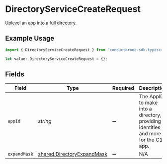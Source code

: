 # DirectoryServiceCreateRequest

Uplevel an app into a full directory.

## Example Usage

```typescript
import { DirectoryServiceCreateRequest } from "conductorone-sdk-typescript/sdk/models/shared";

let value: DirectoryServiceCreateRequest = {};
```

## Fields

| Field                                                                             | Type                                                                              | Required                                                                          | Description                                                                       |
| --------------------------------------------------------------------------------- | --------------------------------------------------------------------------------- | --------------------------------------------------------------------------------- | --------------------------------------------------------------------------------- |
| `appId`                                                                           | *string*                                                                          | :heavy_minus_sign:                                                                | The AppID to make into a directory, providing identities and more for the C1 app. |
| `expandMask`                                                                      | [shared.DirectoryExpandMask](../../../sdk/models/shared/directoryexpandmask.md)   | :heavy_minus_sign:                                                                | N/A                                                                               |
